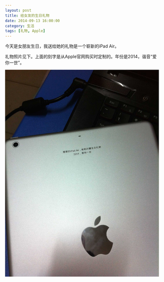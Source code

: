 ```yaml
---
layout: post
title: 给女友的生日礼物
date: 2014-09-13 16:00:00
category: 生活
tags: [礼物, Apple]
---
```


今天是女朋友生日，我送给她的礼物是一个崭新的iPad Air。

<!--more-->

礼物照片见下。上面的刻字是从Apple官网购买时定制的。年份是2014，谐音“爱你一世”。

![](/images/2014-09-13-ipad-air.jpg)